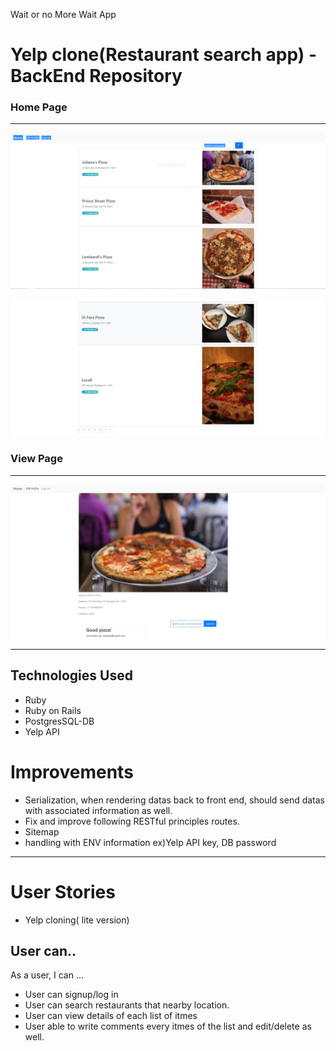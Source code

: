 Wait or no More Wait App 

# Yelp clone(Restaurant search app) - BackEnd Repository

### Home Page
---
![Alt text](screenshots/home-1.PNG?raw=true "Home Page 1")

![Alt text](screenshots/home-2.PNG?raw=true "Home Page 2")

### View Page
---
![Alt text](screenshots/view-1.PNG?raw=true "View")

---
## Technologies Used

- Ruby
- Ruby on Rails
- PostgresSQL-DB
- Yelp API

# Improvements

- Serialization, when rendering datas back to front end, should send datas with associated information as well.
- Fix and improve following RESTful principles routes. 
- Sitemap
- handling with ENV information ex)Yelp API key, DB password
--------------------------------------------------------------------------------

# User Stories

- Yelp cloning( lite version)

## User can..

As a user, I can ...
- User can signup/log in
- User can search restaurants that nearby location.
- User can view details of each list of itmes
- User able to write comments every itmes of the list and edit/delete as well.
